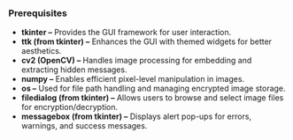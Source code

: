 ### Prerequisites

- __tkinter –__ Provides the GUI framework for user interaction.
- __ttk (from tkinter) –__ Enhances the GUI with themed widgets for better aesthetics.
- __cv2 (OpenCV) –__ Handles image processing for embedding and extracting hidden messages.
- __numpy –__ Enables efficient pixel-level manipulation in images.
- __os –__ Used for file path handling and managing encrypted image storage.
- __filedialog (from tkinter) –__ Allows users to browse and select image files for encryption/decryption.
- __messagebox (from tkinter) –__ Displays alert pop-ups for errors, warnings, and success messages.
